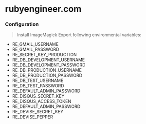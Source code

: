 # rubyengineer.com #

### Configuration ###

> Install ImageMagick
> Export following environmental variables:

+ RE_GMAIL_USERNAME
+ RE_GMAIL_PASSWORD
+ RE_SECRET_KEY_PRODUCTION
+ RE_DB_DEVELOPMENT_USERNAME
+ RE_DB_DEVELOPMENT_PASSWORD
+ RE_DB_PRODUCTION_USERNAME
+ RE_DB_PRODUCTION_PASSWORD
+ RE_DB_TEST_USERNAME
+ RE_DB_TEST_PASSWORD
+ RE_DEFAULT_ADMIN_PASSWORD
+ RE_DISQUS_SECRET_KEY
+ RE_DISQUS_ACCESS_TOKEN
+ RE_DEFAULT_ADMIN_PASSWORD
+ RE_DEVISE_SECRET_KEY
+ RE_DEVISE_PEPPER

